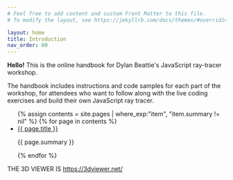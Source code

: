 ```yaml
---
# Feel free to add content and custom Front Matter to this file.
# To modify the layout, see https://jekyllrb.com/docs/themes/#overriding-theme-defaults

layout: home
title: Introduction
nav_order: 00
---
```


**Hello!** This is the online handbook for Dylan Beattie's JavaScript ray-tracer workshop.

The handbook includes instructions and code samples for each part of the workshop, for attendees who want to follow along with the live coding exercises and build their own JavaScript ray tracer. 

<ul id="index-nav">
    {% assign contents = site.pages | where_exp:"item", "item.summary != nil" %}
    {% for page in contents %}
    <li>
        <a href="{{ page.url | relative_url }}">{{ page.title }}</a>
        <p>{{ page.summary }}</p>
    </li>
    {% endfor %}
</ul>

THE 3D VIEWER IS https://3dviewer.net/

